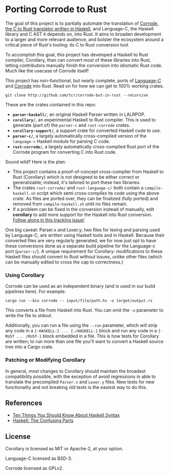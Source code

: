 # Porting Corrode to Rust

The goal of this project is to partially automate the translation of [Corrode, the C to Rust translator written in Haskell](https://github.com/jameysharp/corrode), and Language-C, the Haskell library and C AST it depends on, into Rust. It aims to broaden development to a larger and more relevant audience, and bolster the ecosystem around a critical piece of Rust's tooling: its C to Rust conversion tool.

To accomplish this goal, this project has developed a Haskell to Rust compiler, Corollary, than can convert most of these libraries into Rust, letting contributors manually finish the conversion into idiomatic Rust code. Much like the usecase of Corrode itself!

This project has non-functional, but nearly complete, ports of [Language-C](https://github.com/tcr/corrode-but-in-rust/tree/master/parser-c) and [Corrode](https://github.com/tcr/corrode-but-in-rust/tree/master/rust-corrode) into Rust. Read on for how we can get to 100% working crates.

```
git clone http://github.com/tcr/corrode-but-in-rust --recursive
```

These are the crates contained in this repo:

* **`parser-haskell/`**, an original Haskell Parser written in LALRPOP.
* **`corollary/`**, an experimental Haskell to Rust compiler. This is used to generate (part of) the `parser-c` and `rust-corrode` crates.
* **`corollary-support/`**, a support crate for converted Haskell code to use.
* **`parser-c/`**, a largely automatically cross-compiled version of the `language-c` Haskell module for parsing C code.
* **`rust-corrode/`**, a largely automatically cross-compiled Rust port of the Corrode program for converting C into Rust code.

Sound wild? Here is the plan:

- This project contains a proof-of-concept cross-compiler from Haskell to Rust (Corollary) which is not designed to be either correct or generalizable; instead, it's tailored to port these two libraries.
- The crates `rust-corrode/` and `rust-language-c/` both contain a `compile-haskell.sh` script which semi cross-compiles its code using the above crate. As files are ported over, they can be finalized (fully ported) and removed from `compile-haskell.sh` until no files remain.
- If a problem can be fixed in the conversion instead of manually, edit **corollary** to add more support for the Haskell into Rust conversion. [Follow along in this tracking issue!](https://github.com/tcr/corrode-but-in-rust/issues/1)

One big caveat: Parser.x and Lexer.y, two files for lexing and parsing used by Language-C, are written using Haskell tools and in Haskell. Because their converted files are very regularly generated, we for now just opt to have these conversions done as a separate build pipeline for the Language-c port (`parser-c/`). A unique requirement for Corollary: modifications to these Haskell files should convert to Rust without issues, unlike other files (which can be manually edited to cross the cap to correctness.)

### Using Corollary

Corrode can be used as an independent binary (and is used in our build pipelines here). For example:

```
cargo run --bin corrode -- input/file/path.hs -o target/output.rs
```

This converts a file from Haskell into Rust. You can omit the `-o` parameter to write the file to stdout.

Additionally, you can run a file using the `--run` parameter, which will strip any code in a `{-HASKELL-} ... {-/HASKELL-}` block and run any code in a `{-RUST ... /RUST-}` block embedded in a file. This is how tests for Corollary are written; to run more than one file you'll want to convert a Haskell source tree into a Cargo crate.

### Patching or Modifying Corollary

In general, most changes to Corollary should maintain the broadest compatibility possible, with the exception of avoid regressions in able to translate the precompiled `Parser.x` and `Lexer.y` files. New tests for new functionality and not breaking old tests is the easiest way to do this.

## References

* [Ten Things You Should Know About Haskell Syntax](https://www.fpcomplete.com/blog/2012/09/ten-things-you-should-know-about-haskell-syntax)
* [Haskell: The Confusing Parts](http://echo.rsmw.net/n00bfaq.html)

## License

Corollary is licensed as MIT or Apache-2, at your option.

Language-C licensed as BSD-3.

Corrode licensed as GPLv2.
